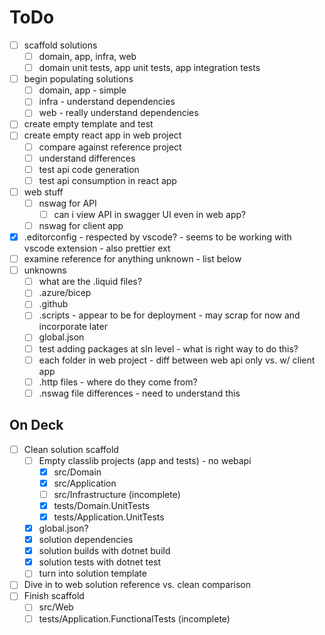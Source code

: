 # ToDo

- [ ] scaffold solutions
  - [ ] domain, app, infra, web
  - [ ] domain unit tests, app unit tests, app integration tests
- [ ] begin populating solutions
  - [ ] domain, app - simple
  - [ ] infra - understand dependencies
  - [ ] web - really understand dependencies
- [ ] create empty template and test
- [ ] create empty react app in web project
  - [ ] compare against reference project
  - [ ] understand differences
  - [ ] test api code generation
  - [ ] test api consumption in react app
- [ ] web stuff
  - [ ] nswag for API
    - [ ] can i view API in swagger UI even in web app?
  - [ ] nswag for client app
- [x] .editorconfig - respected by vscode? - seems to be working with vscode extension - also prettier ext
- [ ] examine reference for anything unknown - list below
- [ ] unknowns
  - [ ] what are the .liquid files?
  - [ ] .azure/bicep
  - [ ] .github
  - [ ] .scripts - appear to be for deployment - may scrap for now and incorporate later
  - [ ] global.json
  - [ ] test adding packages at sln level - what is right way to do this?
  - [ ] each folder in web project - diff between web api only vs. w/ client app
  - [ ] .http files - where do they come from?
  - [ ] .nswag file differences - need to understand this

## On Deck

- [ ] Clean solution scaffold
  - [ ] Empty classlib projects (app and tests) - no webapi
    - [x] src/Domain
    - [x] src/Application
    - [ ] src/Infrastructure (incomplete)
    - [x] tests/Domain.UnitTests
    - [x] tests/Application.UnitTests
  - [x] global.json?
  - [x] solution dependencies
  - [x] solution builds with dotnet build
  - [x] solution tests with dotnet test
  - [ ] turn into solution template
- [ ] Dive in to web solution reference vs. clean comparison
- [ ] Finish scaffold
  - [ ] src/Web
  - [ ] tests/Application.FunctionalTests (incomplete)
